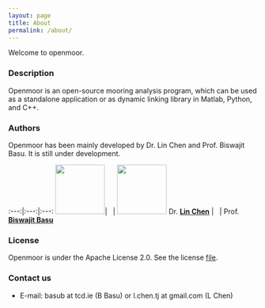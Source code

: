 ```yaml
---
layout: page
title: About
permalink: /about/
---
```


Welcome to openmoor.

### Description

Openmoor is an open-source mooring analysis program, which can be used as a standalone application or as dynamic linking library in Matlab, Python, and C++.

### Authors

Openmoor has been mainly developed by Dr. Lin Chen and Prof. Biswajit Basu. It is still under development.

:---:|:---:|:---:
<img src="{{ site.baseurl }}/resources/chen.png" width="100px" />|&nbsp;&nbsp;&nbsp;|
<img src="{{ site.baseurl }}/resources/basu.png" width="100px" />
Dr. [__Lin Chen__](https://chen-lin.github.io) |&nbsp;&nbsp;&nbsp;| Prof. [__Biswajit Basu__](https://www.tcd.ie/research/profiles/?profile=basub)

### License

Openmoor is under the Apache License 2.0. See the license [file](https://github.com/chen-lin/openmoor/blob/master/LICENSE).

### Contact us

- E-mail: basub at tcd.ie (B Basu) or l.chen.tj at gmail.com (L Chen)

